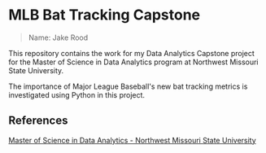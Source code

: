 # MLB Bat Tracking Capstone

>Name: Jake Rood

This repository contains the work for my Data Analytics Capstone project for the Master of Science in Data Analytics program at Northwest Missouri State University.

The importance of Major League Baseball's new bat tracking metrics is investigated using Python in this project.

## References

[Master of Science in Data Analytics - Northwest Missouri State University](https://online.nwmissouri.edu/programs/technology/master-of-science-data-analytics/)